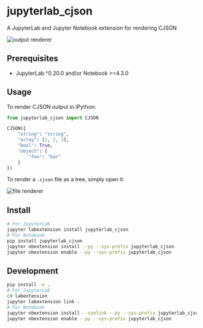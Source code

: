 # jupyterlab_cjson

A JupyterLab and Jupyter Notebook extension for rendering CJSON

![output renderer](http://g.recordit.co/QAsC7YULcY.gif)

## Prerequisites

* JupyterLab ^0.20.0 and/or Notebook >=4.3.0

## Usage

To render CJSON output in IPython:

```python
from jupyterlab_cjson import CJSON

CJSON({
    "string": "string",
    "array": [1, 2, 3],
    "bool": True,
    "object": {
        "foo": "bar"
    }
})
```

To render a `.cjson` file as a tree, simply open it:

![file renderer](http://g.recordit.co/cbf0xnQHKn.gif)

## Install

```bash
# For JupyterLab
jupyter labextension install jupyterlab_cjson
# For Notebook
pip install jupyterlab_cjson
jupyter nbextension install --py --sys-prefix jupyterlab_cjson
jupyter nbextension enable --py --sys-prefix jupyterlab_cjson
```

## Development

```bash
pip install -e .
# For JupyterLab
cd labextension
jupyter labextension link .
# For Notebook
jupyter nbextension install --symlink --py --sys-prefix jupyterlab_cjson
jupyter nbextension enable --py --sys-prefix jupyterlab_cjson
```
